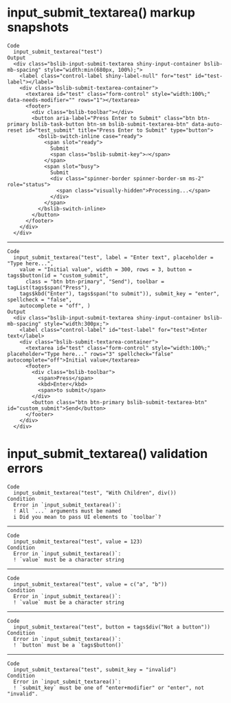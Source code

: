 # input_submit_textarea() markup snapshots

    Code
      input_submit_textarea("test")
    Output
      <div class="bslib-input-submit-textarea shiny-input-container bslib-mb-spacing" style="width:min(680px, 100%);">
        <label class="control-label shiny-label-null" for="test" id="test-label"></label>
        <div class="bslib-submit-textarea-container">
          <textarea id="test" class="form-control" style="width:100%;" data-needs-modifier="" rows="1"></textarea>
          <footer>
            <div class="bslib-toolbar"></div>
            <button aria-label="Press Enter to Submit" class="btn btn-primary bslib-task-button btn-sm bslib-submit-textarea-btn" data-auto-reset id="test_submit" title="Press Enter to Submit" type="button">
              <bslib-switch-inline case="ready">
                <span slot="ready">
                  Submit
                  <span class="bslib-submit-key">⏎</span>
                </span>
                <span slot="busy">
                  Submit
                  <div class="spinner-border spinner-border-sm ms-2" role="status">
                    <span class="visually-hidden">Processing...</span>
                  </div>
                </span>
              </bslib-switch-inline>
            </button>
          </footer>
        </div>
      </div>

---

    Code
      input_submit_textarea("test", label = "Enter text", placeholder = "Type here...",
        value = "Initial value", width = 300, rows = 3, button = tags$button(id = "custom_submit",
          class = "btn btn-primary", "Send"), toolbar = tagList(tags$span("Press"),
        tags$kbd("Enter"), tags$span("to submit")), submit_key = "enter", spellcheck = "false",
        autocomplete = "off", )
    Output
      <div class="bslib-input-submit-textarea shiny-input-container bslib-mb-spacing" style="width:300px;">
        <label class="control-label" id="test-label" for="test">Enter text</label>
        <div class="bslib-submit-textarea-container">
          <textarea id="test" class="form-control" style="width:100%;" placeholder="Type here..." rows="3" spellcheck="false" autocomplete="off">Initial value</textarea>
          <footer>
            <div class="bslib-toolbar">
              <span>Press</span>
              <kbd>Enter</kbd>
              <span>to submit</span>
            </div>
            <button class="btn btn-primary bslib-submit-textarea-btn" id="custom_submit">Send</button>
          </footer>
        </div>
      </div>

# input_submit_textarea() validation errors

    Code
      input_submit_textarea("test", "With Children", div())
    Condition
      Error in `input_submit_textarea()`:
      ! All `...` arguments must be named
      i Did you mean to pass UI elements to `toolbar`?

---

    Code
      input_submit_textarea("test", value = 123)
    Condition
      Error in `input_submit_textarea()`:
      ! `value` must be a character string

---

    Code
      input_submit_textarea("test", value = c("a", "b"))
    Condition
      Error in `input_submit_textarea()`:
      ! `value` must be a character string

---

    Code
      input_submit_textarea("test", button = tags$div("Not a button"))
    Condition
      Error in `input_submit_textarea()`:
      ! `button` must be a `tags$button()`

---

    Code
      input_submit_textarea("test", submit_key = "invalid")
    Condition
      Error in `input_submit_textarea()`:
      ! `submit_key` must be one of "enter+modifier" or "enter", not "invalid".

